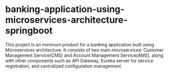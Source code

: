 # banking-application-using-microservices-architecture-springboot
This project is an minimum product for a banking application built using Microservices architecture. It consists of two main microservices: Customer Management Service(CMS) and Account Management Service(AMS), along with other components such as API Gateway, Eureka server for service registration, and centralized configuration management.
